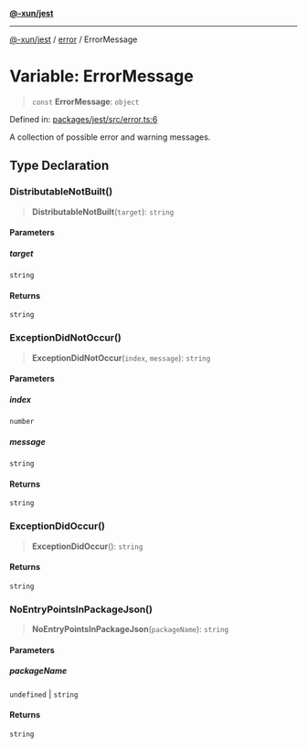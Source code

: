 [**@-xun/jest**](../../README.md)

***

[@-xun/jest](../../README.md) / [error](../README.md) / ErrorMessage

# Variable: ErrorMessage

> `const` **ErrorMessage**: `object`

Defined in: [packages/jest/src/error.ts:6](https://github.com/Xunnamius/test-utils/blob/7b732a33cd472e83f55aefb75597a44f5c55f01d/packages/jest/src/error.ts#L6)

A collection of possible error and warning messages.

## Type Declaration

### DistributableNotBuilt()

> **DistributableNotBuilt**(`target`): `string`

#### Parameters

##### target

`string`

#### Returns

`string`

### ExceptionDidNotOccur()

> **ExceptionDidNotOccur**(`index`, `message`): `string`

#### Parameters

##### index

`number`

##### message

`string`

#### Returns

`string`

### ExceptionDidOccur()

> **ExceptionDidOccur**(): `string`

#### Returns

`string`

### NoEntryPointsInPackageJson()

> **NoEntryPointsInPackageJson**(`packageName`): `string`

#### Parameters

##### packageName

`undefined` | `string`

#### Returns

`string`
